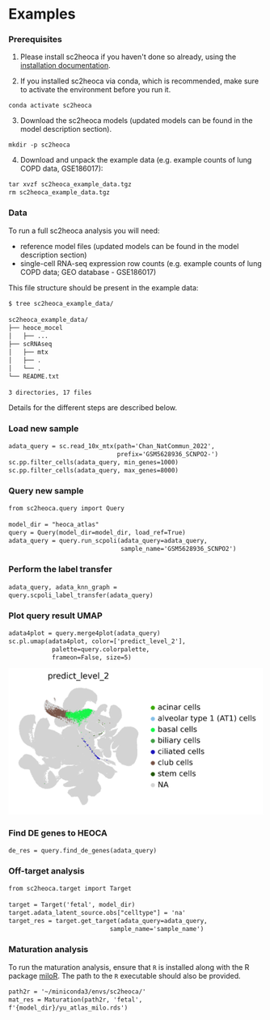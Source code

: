 # Examples

### Prerequisites

1. Please install sc2heoca if you haven't done so already, using the [installation documentation](installation.md).

2. If you installed sc2heoca via conda, which is recommended, make sure to activate the environment before you run it.

```
conda activate sc2heoca
```

3. Download the sc2heoca models (updated models can be found in the model description section).

```
mkdir -p sc2heoca
```

4. Download and unpack the example data (e.g. example counts of lung COPD data, GSE186017):

```
tar xvzf sc2heoca_example_data.tgz
rm sc2heoca_example_data.tgz
```

###  Data

To run a full sc2heoca analysis you will need:

* reference model files (updated models can be found in the model description section)
* single-cell RNA-seq expression row counts (e.g. example counts of lung COPD data; GEO database - GSE186017)

This file structure should be present in the example data:

```
$ tree sc2heoca_example_data/

sc2heoca_example_data/
├── heoce_mocel
│   ├── ...
├── scRNAseq
│   ├── mtx
│   ├── .
│   └── .
└── README.txt

3 directories, 17 files
```

Details for the different steps are described below.

### Load new sample
```
adata_query = sc.read_10x_mtx(path='Chan_NatCommun_2022', 
                              prefix='GSM5628936_SCNPO2-')
sc.pp.filter_cells(adata_query, min_genes=1000)
sc.pp.filter_cells(adata_query, max_genes=8000)
```
### Query new sample
```
from sc2heoca.query import Query

model_dir = "heoca_atlas"
query = Query(model_dir=model_dir, load_ref=True)
adata_query = query.run_scpoli(adata_query=adata_query, 
                               sample_name='GSM5628936_SCNPO2')
```
### Perform the label transfer
```
adata_query, adata_knn_graph = query.scpoli_label_transfer(adata_query)
```
### Plot query result UMAP
```
adata4plot = query.merge4plot(adata_query)
sc.pl.umap(adata4plot, color=['predict_level_2'], 
            palette=query.colorpalette,
            frameon=False, size=5)
```
![COPD query to reference plot](figures/GSM5628936_SCNPO2.png)

### Find DE genes to HEOCA

```
de_res = query.find_de_genes(adata_query)

```

### Off-target analysis
```
from sc2heoca.target import Target

target = Target('fetal', model_dir)
target.adata_latent_source.obs["celltype"] = 'na'
target_res = target.get_target(adata_query=adata_query, 
                            sample_name='sample_name')
```

### Maturation analysis

To run the maturation analysis, ensure that `R` is installed along with the R package [miloR](https://github.com/MarioniLab/miloR). The path to the `R` executable should also be provided.

```
path2r = '~/miniconda3/envs/sc2heoca/'
mat_res = Maturation(path2r, 'fetal', f'{model_dir}/yu_atlas_milo.rds')
```
